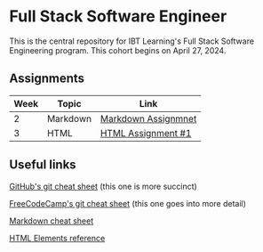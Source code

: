 # Full Stack Software Engineer

This is the central repository for IBT Learning's Full Stack Software Engineering program. This cohort begins on April 27, 2024.

## Assignments

| Week | Topic    | Link                                                          |
| ---- | -------- | ------------------------------------------------------------- |
| 2    | Markdown | [Markdown Assignmnet](0-getting-ready/markdown-assignment.md) |
| 3    | HTML     | [HTML Assignment #1](1-html-css/basics/assignment-1.md)       |

## Useful links

[GitHub's git cheat sheet](https://education.github.com/git-cheat-sheet-education.pdf) (this one is more succinct)

[FreeCodeCamp's git cheat sheet](https://www.freecodecamp.org/news/git-cheat-sheet/) (this one goes into more detail)

[Markdown cheat sheet](https://www.markdownguide.org/cheat-sheet/)

[HTML Elements reference](https://developer.mozilla.org/en-US/docs/Web/HTML/Element)

